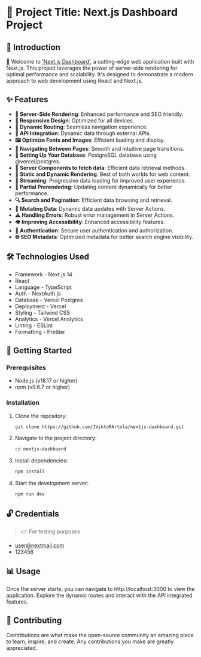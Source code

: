 # 🌟 Project Title: Next.js Dashboard Project

## 📌 Introduction

👋 Welcome to ['Next.js Dashboard'](https://nextjs-dashboard-black-mu.vercel.app/dashboard), a cutting-edge web application built with Next.js. This project leverages the power of server-side rendering for optimal performance and scalability. It's designed to demonstrate a modern approach to web development using React and Next.js.

## ✨ Features

- **🚀 Server-Side Rendering**: Enhanced performance and SEO friendly.
- **📱 Responsive Design**: Optimized for all devices.
- **🔀 Dynamic Routing**: Seamless navigation experience.
- **📡 API Integration**: Dynamic data through external APIs.
- **🖼 Optimize Fonts and Images**: Efficient loading and display.
- **🧭 Navigating Between Pages**: Smooth and intuitive page transitions.
- **💾 Setting Up Your Database**: PostgreSQL database using @vercel/postgres.
- **📡 Server Components to fetch data**: Efficient data retrieval methods.
- **🔄 Static and Dynamic Rendering**: Best of both worlds for web content.
- **🌊 Streaming**: Progressive data loading for improved user experience.
- **📄 Partial Prerendering**: Updating content dynamically for better performance.
- **🔍 Search and Pagination**: Efficient data browsing and retrieval.
- **🔄 Mutating Data**: Dynamic data updates with Server Actions.
- **⚠️ Handling Errors**: Robust error management in Server Actions.
- **👁 Improving Accessibility**: Enhanced accessibility features.
- **🔐 Authentication**: Secure user authentication and authorization.
- **🌐 SEO Metadata**: Optimized metadata for better search engine visibility.


## 🛠 Technologies Used

- Framework - Next.js 14
- React
- Language - TypeScript
- Auth - NextAuth.js
- Database - Vercel Postgres
- Deployment - Vercel
- Styling - Tailwind CSS
- Analytics - Vercel Analytics
- Linting - ESLint
- Formatting - Prettier

## 🚀 Getting Started

### Prerequisites

- Node.js (v18.17 or higher)
- npm (v9.6.7 or higher)

### Installation

1. Clone the repository:
   ```sh
   git clone https://github.com/JViktoRArtola/nextjs-dashboard.git

2. Navigate to the project directory:
   ```sh
   cd nextjs-dashboard
3. Install dependencies:
    ```sh
    npm install
4. Start the development server:
    ```sh
    npm run dev

## 🔓 Credentials
> 👉 For testing purposes
- user@nextmail.com
- 123456

## 📊 Usage
Once the server starts, you can navigate to http://localhost:3000 to view the application. Explore the dynamic routes and interact with the API integrated features.

## 👐 Contributing
Contributions are what make the open-source community an amazing place to learn, inspire, and create. Any contributions you make are greatly appreciated.
